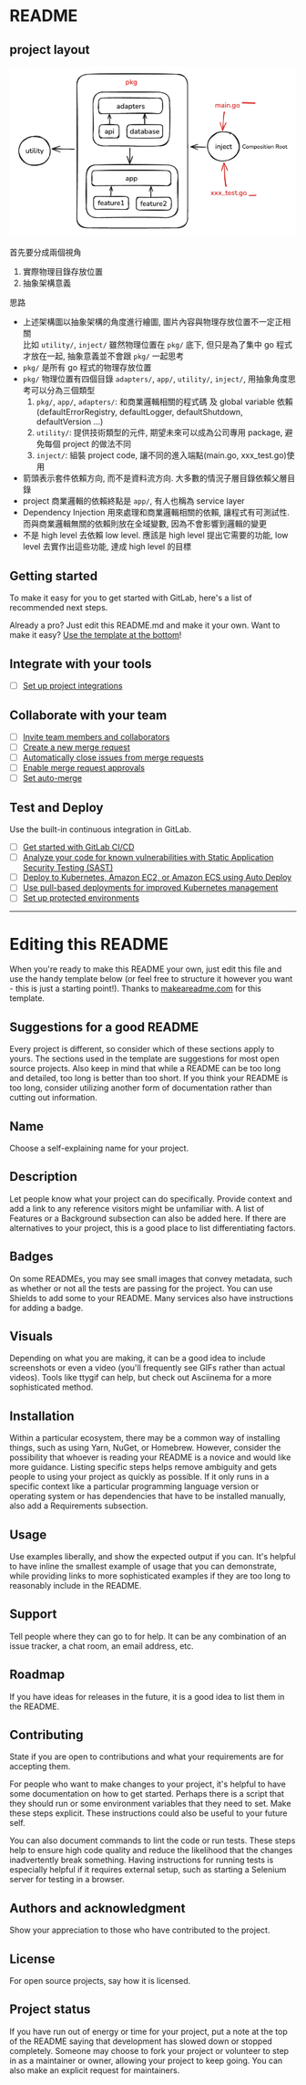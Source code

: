 # README

## project layout

![project_layout](./doc/project_layout.png)

首先要分成兩個視角
1. 實際物理目錄存放位置
2. 抽象架構意義

思路
- 上述架構圖以抽象架構的角度進行繪圖, 圖片內容與物理存放位置不一定正相關  
  比如 `utility/`, `inject/` 雖然物理位置在 `pkg/` 底下, 但只是為了集中 go 程式才放在一起, 抽象意義並不會跟 `pkg/` 一起思考
- `pkg/` 是所有 go 程式的物理存放位置  
- `pkg/` 物理位置有四個目錄 `adapters/`, `app/`, `utility/`, `inject/`, 用抽象角度思考可以分為三個類型
    1. `pkg/`, `app/`, `adapters/`: 和商業邏輯相關的程式碼 及 global variable 依賴 (defaultErrorRegistry, defaultLogger, defaultShutdown, defaultVersion ...)
    2. `utility/`: 提供技術類型的元件, 期望未來可以成為公司專用 package, 避免每個 project 的做法不同
    3. `inject/`: 組裝 project code, 讓不同的進入端點(main.go, xxx_test.go)使用
- 箭頭表示套件依賴方向, 而不是資料流方向. 大多數的情況子層目錄依賴父層目錄
- project 商業邏輯的依賴終點是 `app/`, 有人也稱為 service layer
- Dependency Injection 用來處理和商業邏輯相關的依賴, 讓程式有可測試性. 而與商業邏輯無關的依賴則放在全域變數, 因為不會影響到邏輯的變更
- 不是 high level 去依賴 low level. 應該是 high level 提出它需要的功能, low level 去實作出這些功能, 達成 high level 的目標

## Getting started

To make it easy for you to get started with GitLab, here's a list of recommended next steps.

Already a pro? Just edit this README.md and make it your own. Want to make it easy? [Use the template at the bottom](#editing-this-readme)!

## Integrate with your tools

- [ ] [Set up project integrations](https://gitlab.svc.litv.tv/ad-team/ACS/-/settings/integrations)

## Collaborate with your team

- [ ] [Invite team members and collaborators](https://docs.gitlab.com/ee/user/project/members/)
- [ ] [Create a new merge request](https://docs.gitlab.com/ee/user/project/merge_requests/creating_merge_requests.html)
- [ ] [Automatically close issues from merge requests](https://docs.gitlab.com/ee/user/project/issues/managing_issues.html#closing-issues-automatically)
- [ ] [Enable merge request approvals](https://docs.gitlab.com/ee/user/project/merge_requests/approvals/)
- [ ] [Set auto-merge](https://docs.gitlab.com/ee/user/project/merge_requests/merge_when_pipeline_succeeds.html)

## Test and Deploy

Use the built-in continuous integration in GitLab.

- [ ] [Get started with GitLab CI/CD](https://docs.gitlab.com/ee/ci/quick_start/index.html)
- [ ] [Analyze your code for known vulnerabilities with Static Application Security Testing (SAST)](https://docs.gitlab.com/ee/user/application_security/sast/)
- [ ] [Deploy to Kubernetes, Amazon EC2, or Amazon ECS using Auto Deploy](https://docs.gitlab.com/ee/topics/autodevops/requirements.html)
- [ ] [Use pull-based deployments for improved Kubernetes management](https://docs.gitlab.com/ee/user/clusters/agent/)
- [ ] [Set up protected environments](https://docs.gitlab.com/ee/ci/environments/protected_environments.html)

***

# Editing this README

When you're ready to make this README your own, just edit this file and use the handy template below (or feel free to structure it however you want - this is just a starting point!). Thanks to [makeareadme.com](https://www.makeareadme.com/) for this template.

## Suggestions for a good README

Every project is different, so consider which of these sections apply to yours. The sections used in the template are suggestions for most open source projects. Also keep in mind that while a README can be too long and detailed, too long is better than too short. If you think your README is too long, consider utilizing another form of documentation rather than cutting out information.

## Name
Choose a self-explaining name for your project.

## Description
Let people know what your project can do specifically. Provide context and add a link to any reference visitors might be unfamiliar with. A list of Features or a Background subsection can also be added here. If there are alternatives to your project, this is a good place to list differentiating factors.

## Badges
On some READMEs, you may see small images that convey metadata, such as whether or not all the tests are passing for the project. You can use Shields to add some to your README. Many services also have instructions for adding a badge.

## Visuals
Depending on what you are making, it can be a good idea to include screenshots or even a video (you'll frequently see GIFs rather than actual videos). Tools like ttygif can help, but check out Asciinema for a more sophisticated method.

## Installation
Within a particular ecosystem, there may be a common way of installing things, such as using Yarn, NuGet, or Homebrew. However, consider the possibility that whoever is reading your README is a novice and would like more guidance. Listing specific steps helps remove ambiguity and gets people to using your project as quickly as possible. If it only runs in a specific context like a particular programming language version or operating system or has dependencies that have to be installed manually, also add a Requirements subsection.

## Usage
Use examples liberally, and show the expected output if you can. It's helpful to have inline the smallest example of usage that you can demonstrate, while providing links to more sophisticated examples if they are too long to reasonably include in the README.

## Support
Tell people where they can go to for help. It can be any combination of an issue tracker, a chat room, an email address, etc.

## Roadmap
If you have ideas for releases in the future, it is a good idea to list them in the README.

## Contributing
State if you are open to contributions and what your requirements are for accepting them.

For people who want to make changes to your project, it's helpful to have some documentation on how to get started. Perhaps there is a script that they should run or some environment variables that they need to set. Make these steps explicit. These instructions could also be useful to your future self.

You can also document commands to lint the code or run tests. These steps help to ensure high code quality and reduce the likelihood that the changes inadvertently break something. Having instructions for running tests is especially helpful if it requires external setup, such as starting a Selenium server for testing in a browser.

## Authors and acknowledgment
Show your appreciation to those who have contributed to the project.

## License
For open source projects, say how it is licensed.

## Project status
If you have run out of energy or time for your project, put a note at the top of the README saying that development has slowed down or stopped completely. Someone may choose to fork your project or volunteer to step in as a maintainer or owner, allowing your project to keep going. You can also make an explicit request for maintainers.
